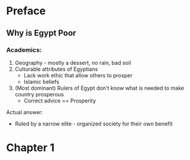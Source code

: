# Preface

## Why is Egypt Poor
### Academics:
1. Geography - mostly a dessert, no rain, bad soil
2. Culturable attributes of Egyptians
    - Lack work ethic that allow others to prosper
    - Islamic beliefs
4. (Most dominant) Rulers of Egypt don't know what is needed to make country prosperous
    - Correct advice == Prosperity

Actual answer:
- Ruled by a narrow elite - organized society for their own benefit

# Chapter 1

